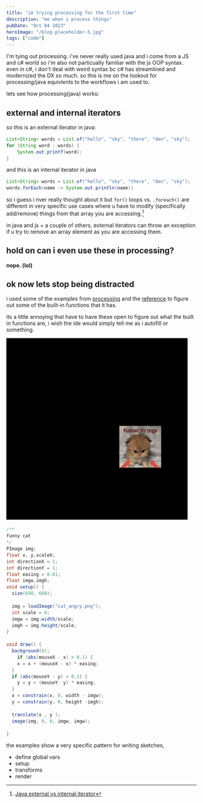 ```yaml
---
title: "im trying processing for the first time"
description: "me when i process things"
pubDate: "Oct 04 2023"
heroImage: "/blog-placeholder-5.jpg"
tags: ["code"]
---
```


I'm tying out processing. i've never really used java and i come from a JS and c# world so i'm also not particually familiar with the js OOP syntax. even in c#, i don't deal with weird syntax bc c# has streamlined and modernized the DX so much. so this is me on the lookout for processing/java equivlents to the workflows i am used to.

lets see how processing(java) works:

## external and internal iterators

so this is an external iterator in java:

```java
List<String> words = List.of("hello", "sky", "there", "den", "sky");
for (String word : words) {
    System.out.printf(word);
}

```

and this is an internal iterator in java

```java
List<String> words = List.of("hello", "sky", "there", "den", "sky");
words.forEach(name -> System.out.println(name))

```

so i guess i nver really thought about it but `for()` loops vs. `.foreach()` are different in very specific use cases where u have to modify (specifically add/remove) things from that array you are accessing.[^jsiterator]

[^jsiterator]: [Java external vs internal iterator](https://zetcode.com/java/externalinternaliterator/)

in java and js + a couple of others, external iterators can throw an exception if u try to remove an array element as you are accessing them.

## hold on can i even use these in processing?

**nope. (lol)**

## ok now lets stop being distracted

i used some of the examples from [processing](https://processing.org/examples/constrain.html) and the [reference](https://processing.org/reference) to figure out some of the built-in functions that it has.

its a little annoying that have to have these open to figure out what the built in functions are, i wish the ide would simply tell me as i autofill or something.

![proccessing sketch of cat image moving with mouse](./resources/2023-10-04_16-06-42.gif)

```java
/**
funny cat
*/
PImage img;
float x, y,scaleX;
int directionX = 1;
int directionY = 1;
float easing = 0.01;
float imgw,imgh;
void setup() {
  size(640, 660);

  img = loadImage("cat_angry.png");
  int scale = 8;
  imgw = img.width/scale;
  imgh = img.height/scale;
}

void draw() {
  background(0);
    if (abs(mouseX - x) > 0.1) {
    x = x + (mouseX - x) * easing;
  }
  if (abs(mouseY - y) > 0.1) {
    y = y + (mouseY- y) * easing;
  }
  x = constrain(x, 0, width - imgw);
  y = constrain(y, 0, height -imgh);

  translate(x , y );
  image(img, 0, 0, imgw, imgw);

}
```

the examples show a very specific pattern for writing sketches,

- define global vars
- setup
- transforms
- render
